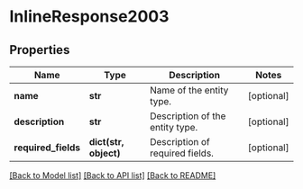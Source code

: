 # InlineResponse2003

## Properties
Name | Type | Description | Notes
------------ | ------------- | ------------- | -------------
**name** | **str** | Name of the entity type. | [optional] 
**description** | **str** | Description of the entity type. | [optional] 
**required_fields** | **dict(str, object)** | Description of required fields. | [optional] 

[[Back to Model list]](../README.md#documentation-for-models) [[Back to API list]](../README.md#documentation-for-api-endpoints) [[Back to README]](../README.md)

